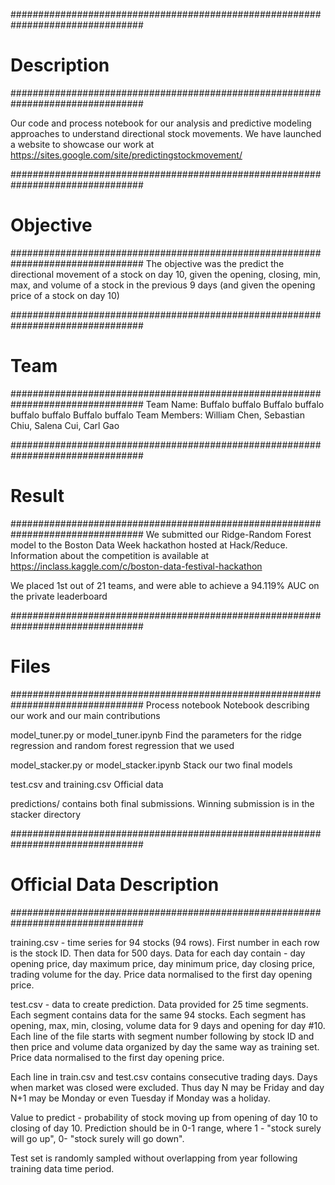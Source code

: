 ################################################################################
# Description
################################################################################

Our code and process notebook for our analysis and predictive modeling
approaches to understand directional stock movements. We have launched a website
to showcase our work at https://sites.google.com/site/predictingstockmovement/

################################################################################
# Objective
################################################################################
The objective was the predict the directional movement of a stock on day 10, given
the opening, closing, min, max, and volume of a stock in the previous 9 days 
(and given the opening price of a stock on day 10)

################################################################################
# Team
################################################################################
Team Name: Buffalo buffalo Buffalo buffalo buffalo buffalo Buffalo buffalo
Team Members: William Chen, Sebastian Chiu, Salena Cui, Carl Gao

################################################################################
# Result
################################################################################
We submitted our Ridge-Random Forest model to the Boston Data Week hackathon
hosted at Hack/Reduce. Information about the competition is available at 
https://inclass.kaggle.com/c/boston-data-festival-hackathon

We placed 1st out of 21 teams, and were able to achieve a 94.119% AUC on the
private leaderboard

################################################################################
# Files
################################################################################
Process notebook
	Notebook describing our work and our main contributions

model_tuner.py or model_tuner.ipynb
	Find the parameters for the ridge regression and random forest regression
	that we used

model_stacker.py or model_stacker.ipynb
	Stack our two final models

test.csv and training.csv
	Official data

predictions/
	contains both final submissions. Winning submission is in the stacker directory

################################################################################
# Official Data Description
################################################################################

training.csv - time series for 94 stocks (94 rows). First number in each row is the stock ID. Then data for 500 days. Data for each day contain - day opening price, day maximum price, day minimum price, day closing price, trading volume for the day. Price data normalised to the first day opening price.

test.csv - data to create prediction. Data provided for 25 time segments. Each segment contains data for the same 94 stocks. Each segment has opening, max, min, closing, volume data for 9 days and opening for day #10. Each line of the file starts with segment number following by stock ID and then price and volume data organized by day the same way as training set.  Price data normalised to the first day opening price.

Each line in train.csv and test.csv contains consecutive trading days. Days when market was closed were excluded. Thus day N may be Friday and day N+1 may be Monday or even Tuesday if Monday was a holiday. 

Value to predict - probability of stock moving up from  opening of day 10 to closing of day 10. Prediction should be in 0-1 range, where 1 - "stock surely will go up", 0- "stock surely will go down".

Test set is randomly sampled without overlapping from year following training data time period.